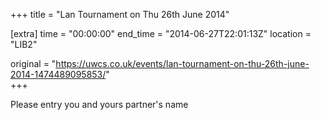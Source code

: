 +++
title = "Lan Tournament on Thu 26th June 2014"

[extra]
time = "00:00:00"
end_time = "2014-06-27T22:01:13Z"
location = "LIB2"

original = "https://uwcs.co.uk/events/lan-tournament-on-thu-26th-june-2014-1474489095853/"    
+++

Please entry you and yours partner's name

